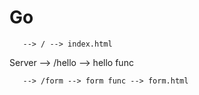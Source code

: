 # Go

       --> / --> index.html

Server --> /hello  --> hello func

       --> /form --> form func --> form.html